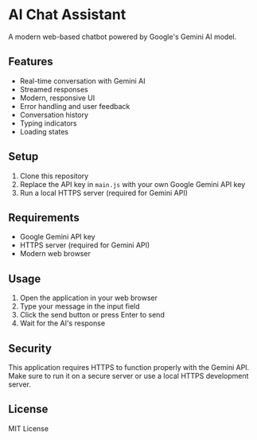 # AI Chat Assistant

A modern web-based chatbot powered by Google's Gemini AI model.

## Features

- Real-time conversation with Gemini AI
- Streamed responses
- Modern, responsive UI
- Error handling and user feedback
- Conversation history
- Typing indicators
- Loading states

## Setup

1. Clone this repository
2. Replace the API key in `main.js` with your own Google Gemini API key
3. Run a local HTTPS server (required for Gemini API)

## Requirements

- Google Gemini API key
- HTTPS server (required for Gemini API)
- Modern web browser

## Usage

1. Open the application in your web browser
2. Type your message in the input field
3. Click the send button or press Enter to send
4. Wait for the AI's response

## Security

This application requires HTTPS to function properly with the Gemini API. Make sure to run it on a secure server or use a local HTTPS development server.

## License

MIT License
